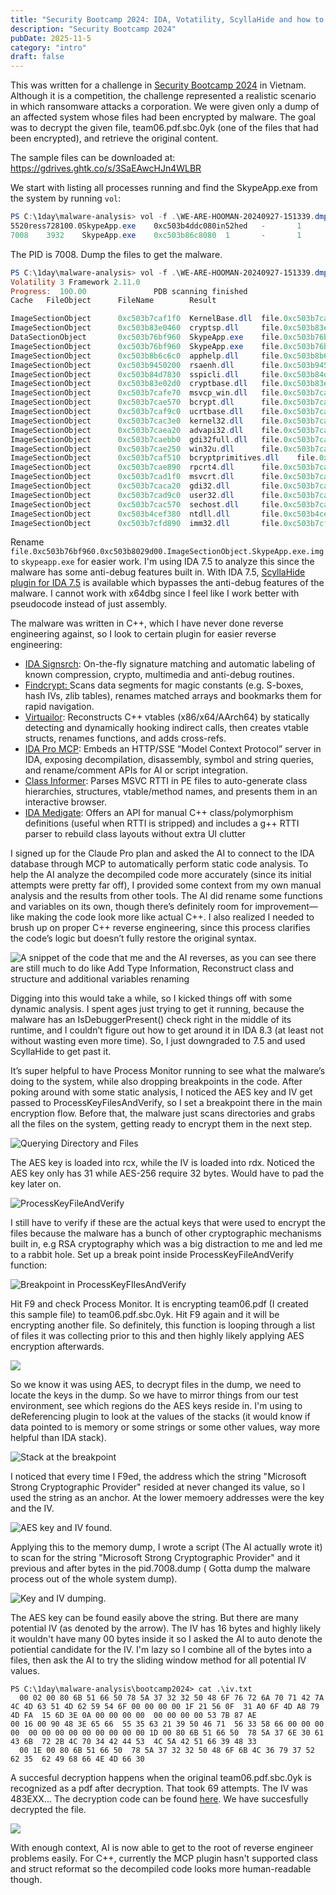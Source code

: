 ```yaml
---
title: "Security Bootcamp 2024: IDA, Votatility, ScyllaHide and how to restore a system encrypted by malware."
description: "Security Bootcamp 2024"
pubDate: 2025-11-5
category: "intro"
draft: false
---
```


This was written for a challenge in [Security Bootcamp 2024](http://securitybootcamp.org.vn/) in Vietnam. Although it is a competition, the challenge represented a realistic scenario in which ransomware attacks a corporation. We were given only a dump of an affected system whose files had been encrypted by malware. The goal was to decrypt the given file, team06.pdf.sbc.0yk (one of the files that had been encrypted), and retrieve the original content.

The sample files can be downloaded at: https://gdrives.ghtk.co/s/3SaEAwcHJn4WLBR 

We start with listing all processes running and find the SkypeApp.exe from the system by running `vol`:

```powershell
PS C:\1day\malware-analysis> vol -f .\WE-ARE-HOOMAN-20240927-151339.dmp windows.pslist.PsList | findstr "SkypeApp.exe"
5520ress728100.0SkypeApp.exe    0xc503b4ddc080in52hed   -       1       False   2024-09-27 15:11:21.000000 UTC  N/A     Disabled
7008    3932    SkypeApp.exe    0xc503b86c8080  1       -       1       False   2024-09-27 15:13:33.000000 UTC  N/A     Disabled
```

The PID is 7008. Dump the files to get the malware.

```powershell
PS C:\1day\malware-analysis> vol -f .\WE-ARE-HOOMAN-20240927-151339.dmp windows.dumpfiles.DumpFiles --pid 7008
Volatility 3 Framework 2.11.0
Progress:  100.00               PDB scanning finished
Cache   FileObject      FileName        Result

ImageSectionObject      0xc503b7caf1f0  KernelBase.dll  file.0xc503b7caf1f0.0xc503b4095590.ImageSectionObject.KernelBase.dll.img
ImageSectionObject      0xc503b83e0460  cryptsp.dll     file.0xc503b83e0460.0xc503b7c6cd30.ImageSectionObject.cryptsp.dll.img
DataSectionObject       0xc503b76bf960  SkypeApp.exe    file.0xc503b76bf960.0xc503b710caf0.DataSectionObject.SkypeApp.exe.dat
ImageSectionObject      0xc503b76bf960  SkypeApp.exe    file.0xc503b76bf960.0xc503b8029d00.ImageSectionObject.SkypeApp.exe.img
ImageSectionObject      0xc503b8b6c6c0  apphelp.dll     file.0xc503b8b6c6c0.0xc503b8b62010.ImageSectionObject.apphelp.dll.img
ImageSectionObject      0xc503b9450200  rsaenh.dll      file.0xc503b9450200.0xc503b83d2a20.ImageSectionObject.rsaenh.dll.img
ImageSectionObject      0xc503b84d7830  sspicli.dll     file.0xc503b84d7830.0xc503b837ccc0.ImageSectionObject.sspicli.dll.img
ImageSectionObject      0xc503b83e02d0  cryptbase.dll   file.0xc503b83e02d0.0xc503b4674050.ImageSectionObject.cryptbase.dll.img
ImageSectionObject      0xc503b7cafe70  msvcp_win.dll   file.0xc503b7cafe70.0xc503b4095050.ImageSectionObject.msvcp_win.dll.img
ImageSectionObject      0xc503b7cae570  bcrypt.dll      file.0xc503b7cae570.0xc503b7c6d550.ImageSectionObject.bcrypt.dll.img
ImageSectionObject      0xc503b7caf9c0  ucrtbase.dll    file.0xc503b7caf9c0.0xc503b7c8ed80.ImageSectionObject.ucrtbase.dll.img
ImageSectionObject      0xc503b7cac3e0  kernel32.dll    file.0xc503b7cac3e0.0xc503b7c8e010.ImageSectionObject.kernel32.dll.img
ImageSectionObject      0xc503b7caea20  advapi32.dll    file.0xc503b7caea20.0xc503b7c802b0.ImageSectionObject.advapi32.dll.img
ImageSectionObject      0xc503b7caebb0  gdi32full.dll   file.0xc503b7caebb0.0xc503b7c80010.ImageSectionObject.gdi32full.dll.img
ImageSectionObject      0xc503b7cae250  win32u.dll      file.0xc503b7cae250.0xc503b460a7a0.ImageSectionObject.win32u.dll.img
ImageSectionObject      0xc503b7caf510  bcryptprimitives.dll    file.0xc503b7caf510.0xc503b460aa00.ImageSectionObject.bcryptprimitives.dll.img
ImageSectionObject      0xc503b7cae890  rpcrt4.dll      file.0xc503b7cae890.0xc503b7c6b010.ImageSectionObject.rpcrt4.dll.img
ImageSectionObject      0xc503b7cad1f0  msvcrt.dll      file.0xc503b7cad1f0.0xc503b460b010.ImageSectionObject.msvcrt.dll.img
ImageSectionObject      0xc503b7caca20  gdi32.dll       file.0xc503b7caca20.0xc503b7c6f010.ImageSectionObject.gdi32.dll.img
ImageSectionObject      0xc503b7cad9c0  user32.dll      file.0xc503b7cad9c0.0xc503b7c6e2b0.ImageSectionObject.user32.dll.img
ImageSectionObject      0xc503b7cac570  sechost.dll     file.0xc503b7cac570.0xc503b7c8e2b0.ImageSectionObject.sechost.dll.img
ImageSectionObject      0xc503b4cef380  ntdll.dll       file.0xc503b4cef380.0xc503b4c67050.ImageSectionObject.ntdll.dll.img
ImageSectionObject      0xc503b7cfd890  imm32.dll       file.0xc503b7cfd890.0xc503b7c6f550.ImageSectionObject.imm32.dll.img
```

Rename `file.0xc503b76bf960.0xc503b8029d00.ImageSectionObject.SkypeApp.exe.img` to `skypeapp.exe` for easier work. I'm using IDA 7.5 to analyze this since the malware has some anti-debug features built in. With IDA 7.5, [ScyllaHide plugin for IDA 7.5](https://github.com/notify-bibi/ScyllaHide-IDA7.5) is available which bypasses the anti-debug features of the malware. I cannot work with x64dbg since I feel like I work better with pseudocode instead of just assembly.



The malware was written in C++, which I have never done reverse engineering against, so I look to certain plugin for easier reverse engineering:

* [IDA Signsrch](https://github.com/nihilus/IDA_Signsrch): On-the-fly signature matching and automatic labeling of known compression, crypto, multimedia and anti-debug routines.
* [Findcrypt: ](https://github.com/polymorf/findcrypt-yara)Scans data segments for magic constants (e.g. S-boxes, hash IVs, zlib tables), renames matched arrays and bookmarks them for rapid navigation.
* [Virtuailor](https://github.com/0xgalz/Virtuailor): Reconstructs C++ vtables (x86/x64/AArch64) by statically detecting and dynamically hooking indirect calls, then creates vtable structs, renames functions, and adds cross-refs.
* [IDA Pro MCP](https://github.com/mrexodia/ida-pro-mcp): Embeds an HTTP/SSE “Model Context Protocol” server in IDA, exposing decompilation, disassembly, symbol and string queries, and rename/comment APIs for AI or script integration.
* [Class Informer](https://github.com/kweatherman/IDA_ClassInformer_PlugIn): Parses MSVC RTTI in PE files to auto-generate class hierarchies, structures, vtable/method names, and presents them in an interactive browser.
* [IDA Medigate](https://github.com/medigateio/ida_medigate/): Offers an API for manual C++ class/polymorphism definitions (useful when RTTI is stripped) and includes a g++ RTTI parser to rebuild class layouts without extra UI clutter



I signed up for the Claude Pro plan and asked the AI to connect to the IDA database through MCP to automatically perform static code analysis. To help the AI analyze the decompiled code more accurately (since its initial attempts were pretty far off), I provided some context from my own manual analysis and the results from other tools. The AI did rename some functions and variables on its own, though there’s definitely room for improvement—like making the code look more like actual C++. I also realized I needed to brush up on proper C++ reverse engineering, since this process clarifies the code’s logic but doesn’t fully restore the original syntax.

![](/assets/uxcO6S0_bCUyHZ3nKYVBctnHbD8pUJQN7EzzxNsIp3o=.png "A snippet of the code that me and the AI reverses, as you can see there are still much to do like Add Type Information, Reconstruct class and structure and additional variables renaming")



Digging into this would take a while, so I kicked things off with some dynamic analysis. I spent ages just trying to get it running, because the malware has an IsDebuggerPresent() check right in the middle of its runtime, and I couldn’t figure out how to get around it in IDA 8.3 (at least not without wasting even more time). So, I just downgraded to 7.5 and used ScyllaHide to get past it.

It’s super helpful to have Process Monitor running to see what the malware’s doing to the system, while also dropping breakpoints in the code. After poking around with some static analysis, I noticed the AES key and IV get passed to ProcessKeyFilesAndVerify, so I set a breakpoint there in the main encryption flow. Before that, the malware just scans directories and grabs all the files on the system, getting ready to encrypt them in the next step.

![](/assets/7naWDzV4AJFH78gvul5Hs9UnHHFT1SfTiFv6E-lUvwE=.png "Querying Directory and Files")

The AES key is loaded into rcx, while the IV is loaded into rdx. Noticed the AES key only has 31  while AES-256 require 32 bytes. Would have to pad the key later on.

![](/assets/ulX-Hgt6eg99E8uXS_fIlsh8HrbG5rIyOzydiz1E0NE=.png "ProcessKeyFileAndVerify")

I still have to verify if these are the actual keys that were used to encrypt the files because the malware has a bunch of other cryptographic mechanisms built in, e.g RSA cryptography which was a big distraction to me and led me to a rabbit hole. Set up a break point inside ProcessKeyFileAndVerify function:


![](/assets/jNktVHtJl6597ENk7PNvZZbZBlVzvI7vqn7p1nDo0pE=.png "Breakpoint in ProcessKeyFIlesAndVerify")

Hit F9 and check Process Monitor. It is encrypting team06.pdf (I created this sample file) to team06.pdf.sbc.0yk. Hit F9 again and it will be encrypting another file. So definitely, this function is looping through a list of files it was collecting prior to this and then highly likely applying AES encryption afterwards.

![](/assets/pSt7STFRpudRLznJ4YRH9UmDfkh3P341lS-j3epPRA8=.png)

So we know it was using AES, to decrypt files in the dump, we need to locate the keys in the dump. So we have to mirror things from our test environment, see which regions do the AES keys reside in. I'm using to deReferencing plugin to look at the values of the stacks (it would know if data pointed to is memory or some strings or some other values, way more helpful than IDA stack).

![](/assets/ESI--0ytqsz2TQMku4XacOqzt5RycEEMLV6MRls9sqY=.png "Stack at the breakpoint")

I noticed that every time I F9ed, the address which the string "Microsoft Strong Cryptographic Provider" resided at never changed its value, so I used the string as an anchor. At the lower memoery addresses were the key and the IV.

![](/assets/wNG0VSdGIfwcjkUmVgjl5YeoksvRerQF5gqCqNmJrZI=.png "AES key and IV found.")

Applying this to the memory dump, I wrote a script (The AI actually wrote it) to scan for the string "Microsoft Strong Cryptographic Provider" and it previous and after bytes in the pid.7008.dump ( Gotta dump the malware process out of the whole system dump).

![](/assets/Xfd562OXa1v3Mzd8aG3me2OJ7icLHZyh_g6V6QO43dg=.png "Key and IV dumping.")

The AES key can be found easily above the string. But there are many potential IV (as denoted by the arrow). The IV has 16 bytes and highly likely it wouldn't have many 00 bytes inside it so I asked the AI to auto denote the potiential candidate for the IV. I'm lazy so I combine all of the bytes into a files, then ask the AI to try the sliding window method for all potential IV values. 

```
PS C:\1day\malware-analysis\bootcamp2024> cat .\iv.txt
  00 02 00 80 6B 51 66 50 78 5A 37 32 32 50 48 6F 76 72 6A 70 71 42 7A 4C 4D 63 51 4D 62 59 54 6F 00 00 00 00 1F 21 56 0F  31 A0 6F 4D A8 79 4D FA  15 6D 3E 0A 00 00 00 00  00 00 00 00 53 7B 87 AE
00 16 00 90 48 3E 65 66  55 35 63 21 39 50 46 71  56 33 58 66 00 00 00 00  00 00 00 00 00 00 00 00 00 1D 00 80 6B 51 66 50  78 5A 37 6E 30 61 43 6B  72 2B 4C 70 34 42 44 53  4C 5A 42 51 66 39 48 33
  00 1E 00 80 6B 51 66 50  78 5A 37 32 32 50 48 6F 6B 4C 36 79 37 52 62 35  62 49 68 66 4E 4D 66 30
```

A succesful decryption happens when the original team06.pdf.sbc.0yk is recognized as a pdf after decryption. That took 69 attempts. The IV was 483EXX... The decryption code can be found [here](https://gdrives.ghtk.co/s/3SaEAwcHJn4WLBR?dir=undefined\&openfile=26767328). We have succesfully decrypted the file.

![](/assets/KbvqGwCyo7tspDdPMPsnVTQf4eapwOLkyLyEgfLlJuo=.png)



With enough context, AI is now able to get to the root of reverse engineer problems easily. For C++, currently the MCP plugin hasn't supported class and struct reformat so the decompiled code looks more human-readable though.

